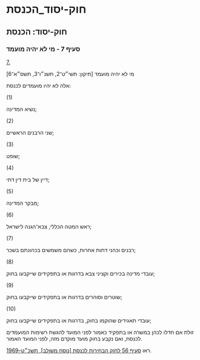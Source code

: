 # חוק-יסוד_הכנסת

## חוק-יסוד: הכנסת

### סעיף 7 - מי לא יהיה מועמד

[7.](https://he.wikisource.org/wiki/חוק-יסוד:_הכנסת#s_yp_7)

מי לא יהיה מועמד [תיקון: תשי״ט־2, תשנ״ו־3, תשס״א־6]

אלה לא יהיו מועמדים לכנסת:

(1)

נשיא המדינה;

(2)

שני הרבנים הראשיים;

(3)

שופט;

(4)

דיין של בית דין דתי;

(5)

מבקר המדינה;

(6)

ראש המטה הכללי, צבא־הגנה לישראל;

(7)

רבנים וכהני דתות אחרות, כשהם משמשים בכהונתם בשכר;

(8)

עובדי מדינה בכירים וקציני צבא בדרגות או בתפקידים שייקבעו בחוק;

(9)

שוטרים וסוהרים בדרגות או בתפקידים שייקבעו בחוק;

(10)

עובדי תאגידים שהוקמו בחוק, בדרגות או בתפקידים שייקבעו בחוק;

זולת אם חדלו לכהן במשרה או בתפקיד כאמור לפני המועד להגשת רשימות המועמדים לכנסת, ואם נקבע בחוק מועד מוקדם מזה, לפני המועד האמור.

ראו [סעיף 56 לחוק הבחירות לכנסת [נוסח משולב], תשכ״ט–1969](https://he.wikisource.org/wiki/חוק_הבחירות_לכנסת#סעיף_56 "חוק הבחירות לכנסת").